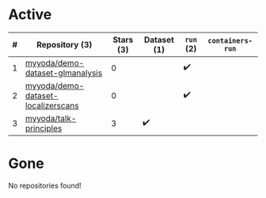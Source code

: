 # Active
| # | Repository (3) | Stars (3) | Dataset (1) | `run` (2) | `containers-run` |
| --- | --- | --- | --- | --- | --- |
| 1 | [myyoda/demo-dataset-glmanalysis](https://github.com/myyoda/demo-dataset-glmanalysis) | 0 |  | :heavy_check_mark: |  |
| 2 | [myyoda/demo-dataset-localizerscans](https://github.com/myyoda/demo-dataset-localizerscans) | 0 |  | :heavy_check_mark: |  |
| 3 | [myyoda/talk-principles](https://github.com/myyoda/talk-principles) | 3 | :heavy_check_mark: |  |  |

# Gone
No repositories found!
